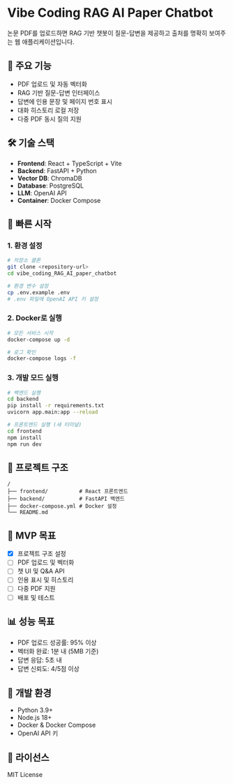 # Vibe Coding RAG AI Paper Chatbot

논문 PDF를 업로드하면 RAG 기반 챗봇이 질문-답변을 제공하고 출처를 명확히 보여주는 웹 애플리케이션입니다.

## 🚀 주요 기능

- PDF 업로드 및 자동 벡터화
- RAG 기반 질문-답변 인터페이스
- 답변에 인용 문장 및 페이지 번호 표시
- 대화 히스토리 로컬 저장
- 다중 PDF 동시 질의 지원

## 🛠️ 기술 스택

- **Frontend**: React + TypeScript + Vite
- **Backend**: FastAPI + Python
- **Vector DB**: ChromaDB
- **Database**: PostgreSQL
- **LLM**: OpenAI API
- **Container**: Docker Compose

## 🚀 빠른 시작

### 1. 환경 설정
```bash
# 저장소 클론
git clone <repository-url>
cd vibe_coding_RAG_AI_paper_chatbot

# 환경 변수 설정
cp .env.example .env
# .env 파일에 OpenAI API 키 설정
```

### 2. Docker로 실행
```bash
# 모든 서비스 시작
docker-compose up -d

# 로그 확인
docker-compose logs -f
```

### 3. 개발 모드 실행
```bash
# 백엔드 실행
cd backend
pip install -r requirements.txt
uvicorn app.main:app --reload

# 프론트엔드 실행 (새 터미널)
cd frontend
npm install
npm run dev
```

## 📁 프로젝트 구조

```
/
├── frontend/          # React 프론트엔드
├── backend/           # FastAPI 백엔드
├── docker-compose.yml # Docker 설정
└── README.md
```

## 🎯 MVP 목표

- [x] 프로젝트 구조 설정
- [ ] PDF 업로드 및 벡터화
- [ ] 챗 UI 및 Q&A API
- [ ] 인용 표시 및 히스토리
- [ ] 다중 PDF 지원
- [ ] 배포 및 테스트

## 📊 성능 목표

- PDF 업로드 성공률: 95% 이상
- 벡터화 완료: 1분 내 (5MB 기준)
- 답변 응답: 5초 내
- 답변 신뢰도: 4/5점 이상

## 🔧 개발 환경

- Python 3.9+
- Node.js 18+
- Docker & Docker Compose
- OpenAI API 키

## 📝 라이선스

MIT License

